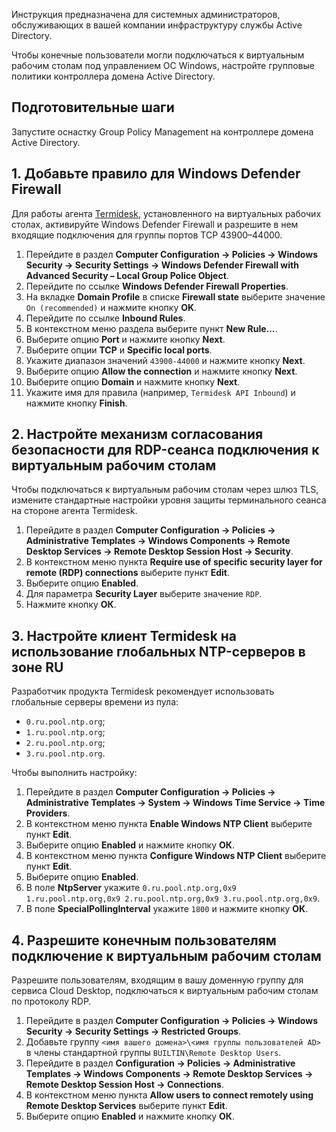 <info>

Инструкция предназначена для системных администраторов, обслуживающих в вашей компании инфраструктуру службы Active Directory.

</info>

Чтобы конечные пользователи могли подключаться к виртуальным рабочим столам под управлением ОС Windows, настройте групповые политики контроллера домена Active Directory.

## Подготовительные шаги

Запустите оснастку Group Policy Management на контроллере домена Active Directory.

## 1. Добавьте правило для Windows Defender Firewall

Для работы агента [Termidesk](https://termidesk.ru), установленного на виртуальных рабочих столах, активируйте Windows Defender Firewall и разрешите в нем входящие подключения для группы портов TCP 43900–44000.

1. Перейдите в раздел **Computer Configuration → Policies → Windows Security → Security Settings → Windows Defender Firewall with Advanced Security – Local Group Police Object**.
1. Перейдите по ссылке **Windows Defender Firewall Properties**.
1. На вкладке **Domain Profile** в списке **Firewall state** выберите значение `On (recommended)` и нажмите кнопку **OK**.
1. Перейдите по ссылке **Inbound Rules**.
1. В контекстном меню раздела выберите пункт **New Rule…**.
1. Выберите опцию **Port** и нажмите кнопку **Next**.
1. Выберите опции **TCP** и **Specific local ports**.
1. Укажите диапазон значений `43900-44000` и нажмите кнопку **Next**.
1. Выберите опцию **Allow the connection** и нажмите кнопку **Next**.
1. Выберите опцию **Domain** и нажмите кнопку **Next**.
1. Укажите имя для правила (например, `Termidesk API Inbound`) и нажмите кнопку **Finish**.

## 2. Настройте механизм согласования безопасности для RDP-сеанса подключения к виртуальным рабочим столам

Чтобы подключаться к виртуальным рабочим столам через шлюз TLS, измените стандартные настройки уровня защиты терминального сеанса на стороне агента Termidesk.

1. Перейдите в раздел **Computer Configuration → Policies → Administrative Templates → Windows Components → Remote Desktop Services → Remote Desktop Session Host → Security**.
1. В контекстном меню пункта **Require use of specific security layer for remote (RDP) connections** выберите пункт **Edit**.
1. Выберите опцию **Enabled**.
1. Для параметра **Security Layer** выберите значение `RDP`.
1. Нажмите кнопку **ОК**.

## 3. Настройте клиент Termidesk на использование глобальных NTP-серверов в зоне RU

Разработчик продукта Termidesk рекомендует использовать глобальные серверы времени из пула:

- `0.ru.pool.ntp.org`;
- `1.ru.pool.ntp.org`;
- `2.ru.pool.ntp.org`;
- `3.ru.pool.ntp.org`.

Чтобы выполнить настройку:

1. Перейдите в раздел **Computer Configuration → Policies → Administrative Templates → System → Windows Time Service → Time Providers**.
1. В контекстном меню пункта **Enable Windows NTP Client** выберите пункт **Edit**.
1. Выберите опцию **Enabled** и нажмите кнопку **ОК**.
1. В контекстном меню пункта **Configure Windows NTP Client** выберите пункт **Edit**.
1. Выберите опцию **Enabled**.
1. В поле **NtpServer** укажите `0.ru.pool.ntp.org,0x9 1.ru.pool.ntp.org,0x9 2.ru.pool.ntp.org,0x9 3.ru.pool.ntp.org,0x9`.
1. В поле **SpecialPollingInterval** укажите `1800` и нажмите кнопку **ОК**.

## 4. Разрешите конечным пользователям подключение к виртуальным рабочим столам

Разрешите пользователям, входящим в вашу доменную группу для сервиса Cloud Desktop, подключаться к виртуальным рабочим столам по протоколу RDP.

1. Перейдите в раздел **Computer Configuration → Policies → Windows Security → Security Settings → Restricted Groups**.
1. Добавьте группу `<имя вашего домена>\<имя группы пользователей AD>` в члены стандартной группы `BUILTIN\Remote Desktop Users`.
1. Перейдите в раздел **Configuration → Policies → Administrative Templates → Windows Components → Remote Desktop Services → Remote Desktop Session Host → Connections**.
1. В контекстном меню пункта **Allow users to connect remotely using Remote Desktop Services** выберите пункт **Edit**.
1. Выберите опцию **Enabled** и нажмите кнопку **ОК**.
